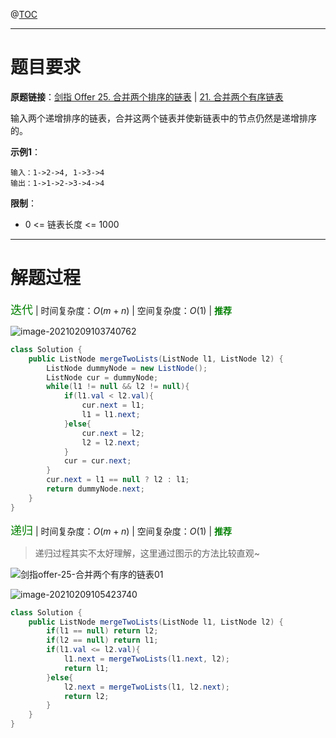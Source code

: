 @[TOC](目录)

***

# 题目要求

**原题链接**：[剑指 Offer 25. 合并两个排序的链表](https://leetcode-cn.com/problems/he-bing-liang-ge-pai-xu-de-lian-biao-lcof/) | [21. 合并两个有序链表](https://leetcode-cn.com/problems/merge-two-sorted-lists/)

输入两个递增排序的链表，合并这两个链表并使新链表中的节点仍然是递增排序的。

**示例1**：

```
输入：1->2->4, 1->3->4
输出：1->1->2->3->4->4
```


**限制**：

- 0 <= 链表长度 <= 1000


***

# 解题过程

<font color=green size=4>迭代</font> | 时间复杂度：$O(m+n)$ | 空间复杂度：$O(1)$ | <font color=green>**推荐**</font>

![image-20210209103740762](https://gitee.com/qiangyuanbao/MyBlogPic/raw/master/img/image-20210209103740762.png)

```java
class Solution {
    public ListNode mergeTwoLists(ListNode l1, ListNode l2) {
        ListNode dummyNode = new ListNode();
        ListNode cur = dummyNode;
        while(l1 != null && l2 != null){
            if(l1.val < l2.val){
                cur.next = l1;
                l1 = l1.next;
            }else{
                cur.next = l2;
                l2 = l2.next;
            }
            cur = cur.next;
        }
        cur.next = l1 == null ? l2 : l1;
        return dummyNode.next;
    }
}
```

<font color=green size=4>递归</font> | 时间复杂度：$O(m+n)$ | 空间复杂度：$O(1)$ | <font color=green>**推荐**</font>

> 递归过程其实不太好理解，这里通过图示的方法比较直观~

![剑指offer-25-合并两个有序的链表01](https://gitee.com/qiangyuanbao/MyBlogPic/raw/master/img/%E5%89%91%E6%8C%87offer-25-%E5%90%88%E5%B9%B6%E4%B8%A4%E4%B8%AA%E6%9C%89%E5%BA%8F%E7%9A%84%E9%93%BE%E8%A1%A801.jpeg)



![image-20210209105423740](https://gitee.com/qiangyuanbao/MyBlogPic/raw/master/img/image-20210209105423740.png)

```java
class Solution {
    public ListNode mergeTwoLists(ListNode l1, ListNode l2) {
        if(l1 == null) return l2;
        if(l2 == null) return l1;
        if(l1.val <= l2.val){
            l1.next = mergeTwoLists(l1.next, l2);
            return l1;
        }else{
            l2.next = mergeTwoLists(l1, l2.next);
            return l2;
        }
    }
}
```

